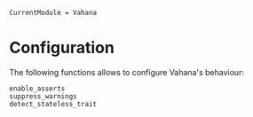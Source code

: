```@meta
CurrentModule = Vahana
```
# Configuration

The following functions allows to configure Vahana's behaviour:

```@docs
enable_asserts
suppress_warnings
detect_stateless_trait
```


